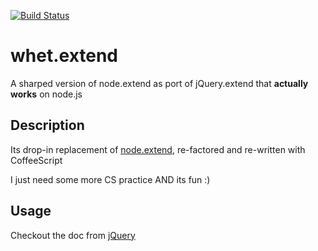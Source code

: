 [![Build Status](https://secure.travis-ci.org/Meettya/whet.extend.png)](http://travis-ci.org/Meettya/whet.extend)

# whet.extend

A sharped version of node.extend as port of jQuery.extend that **actually works** on node.js



## Description

Its drop-in replacement of [node.extend](https://github.com/dreamerslab/node.extend), re-factored and re-written with CoffeeScript

I just need some more CS practice AND its fun :)


## Usage

Checkout the doc from [jQuery](http://api.jquery.com/jQuery.extend/)
